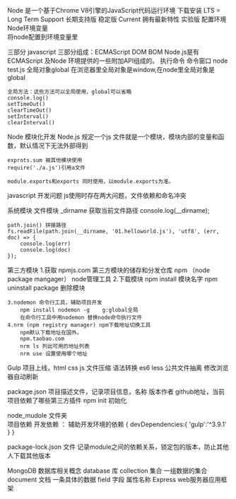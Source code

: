Node
	是一个基于Chrome V8引擎的JavaScript代码运行环境
下载安装
	[](https://nodejs.org/en/)
	LTS = Long Term Support 长期支持版 稳定版	Current 拥有最新特性 实验版
配置环境Node环境变量	
	将node配置到环境变量里 

三部分
		javascript 三部分组成：ECMAScript DOM BOM
		Node.js是有ECMAScript 及Node 环境提供的一些附加API组成的。
执行命令
	命令窗口
	node test.js
全局对象global
	在浏览器里全局对象是window,在node里全局对象是global
	
	全局方法：这些方法可以全局使用，global可以省略
	console.log()
	setTimeOut()
	clearTimeOut()
	setInterval()
	clearInterval()
	
Node 模块化开发
	Node.js 规定一个js 文件就是一个模块，模块内部的变量和函数，默认情况下无法外部得到

	exprots.sum 被其他模块使用
	require('./a.js')引用a文件
	
	module.exports和exports 同时使用，以module.exports为准。
	
	
javascript 开发问题
	js使用时存在两大问题，文件依赖和命名冲突
	
系统模块
	文件模块
	_dirname 获取当前文件路径  console.log(__dirname);
	
	path.join() 拼接路径
	fs.readFile(path.join(__dirname, '01.helloworld.js'), 'utf8', (err, doc) => {
		console.log(err)
		console.log(doc)
	});

	
第三方模块
	1.获取
		npmjs.com 第三方模块的储存和分发仓库
		npm （node package mangager） node管理工具
	2.下载模块
		npm install 模块名字
		npm uninstall package 删除模块
	
	3.nodemon 命令行工具，辅助项目开发
		npm install nodemon -g    g:global全局
		在命令行工具中用nodemon 替换node命令执行文件
	4.nrm (npm registry manager) npm下载地址切换工具
		npm默认下载地址在国外。
		npm.taobao.com
		nrm ls 列出可用的地址列表
		nrm use 设置使用哪个地址
Gulp
	项目上线，html css js 文件压缩
	语法转换 es6 less
	公共文件抽离
	修改浏览器自动刷新
	
package.json
		项目描述文件，记录项目信息，名称 版本作者 github地址，当前项目依赖了哪些第三方插件
		npm init 初始化

node_mudole 文件夹		
		项目依赖
		开发依赖 ： 辅助开发环境的依赖
			{
				devDependencies:{
					'gulp':'^3.9.1'
				}
			}
			
package-lock.json 文件
	记录module之间的依赖关系，锁定包的版本，防止其他人下载其他版本
	


MongoDB
	数据库相关概念
		database 库
		collection 集合 一组数据的集合
		document	文档 一条具体的数据
		field 字段  属性名称
Express
		web服务器应用框架